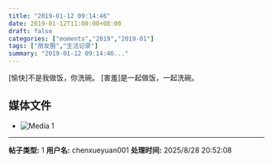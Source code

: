 ```yaml
---
title: "2019-01-12 09:14:46"
date: 2019-01-12T11:00:00+08:00
draft: false
categories: ["moments","2019","2019-01"]
tags: ["朋友圈","生活记录"]
summary: "2019-01-12 09:14:46..."
---
```


[愉快]不是我做饭，你洗碗。
[害羞]是一起做饭，一起洗碗。

## 媒体文件

- ![Media 1](/Moments/photos/2019-01-12/201901120914460.jpg)

---

**帖子类型:** 1
**用户名:** chenxueyuan001
**处理时间:** 2025/8/28 20:52:08